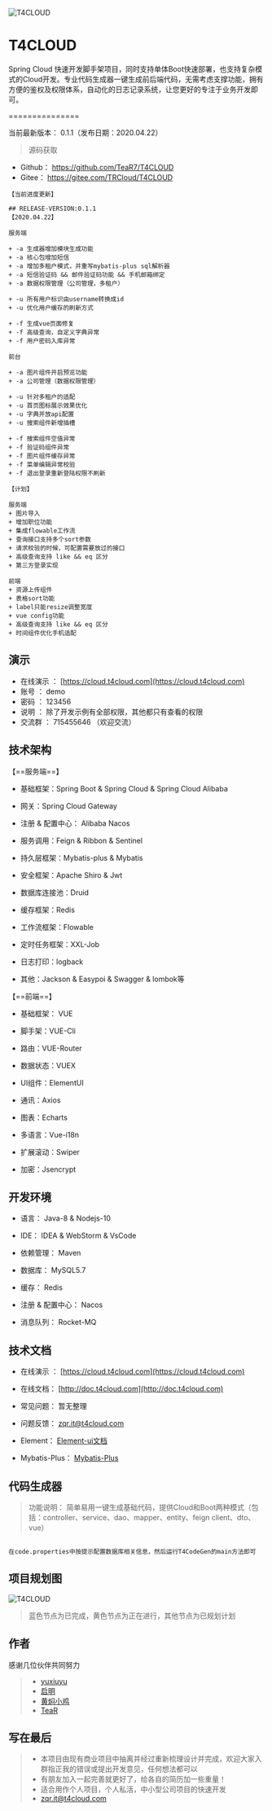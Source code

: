 ![T4CLOUD](https://git.t4cloud.com/img/favicon.png "T4CLOUD")


# T4CLOUD  

Spring Cloud 快速开发脚手架项目，同时支持单体Boot快速部署，也支持复杂模式的Cloud开发。专业代码生成器一键生成前后端代码，无需考虑支撑功能，拥有方便的鉴权及权限体系，自动化的日志记录系统，让您更好的专注于业务开发即可。

===============

当前最新版本： 0.1.1（发布日期：2020.04.22）

> 源码获取
 + Github：   https://github.com/TeaR7/T4CLOUD
 + Gitee：    https://gitee.com/TRCloud/T4CLOUD
 
```
【当前进度更新】

## RELEASE-VERSION:0.1.1
【2020.04.22】

服务端

+ -a 生成器增加模块生成功能
+ -a 核心包增加短信
+ -a 增加多租户模式，并重写mybatis-plus sql解析器
+ -a 短信验证码 && 邮件验证码功能 && 手机邮箱绑定
+ -a 数据权限管理（公司管理，多租户）

+ -u 所有用户标识由username转换成id
+ -u 优化用户缓存的刷新方式

+ -f 生成vue页面修复 
+ -f 高级查询，自定义字典异常
+ -f 用户密码入库异常

前台

+ -a 图片组件开启预览功能
+ -a 公司管理（数据权限管理）

+ -u 针对多租户的适配
+ -u 首页图标展示效果优化
+ -u 字典开放api配置
+ -u 搜索组件新增插槽

+ -f 搜索组件空值异常
+ -f 验证码组件异常
+ -f 图片组件缓存异常
+ -f 菜单编辑异常校验
+ -f 退出登录重新登陆权限不刷新

【计划】

服务端
+ 图片导入
+ 增加职位功能
+ 集成flowable工作流
+ 查询接口支持多个sort参数
+ 请求校验的时候，可配置需要放过的接口
+ 高级查询支持 like && eq 区分
+ 第三方登录实现

前端
+ 资源上传组件
+ 表格sort功能
+ label只能resize调整宽度
+ vue config功能
+ 高级查询支持 like && eq 区分
+ 时间组件优化手机适配

```

## 演示

- 在线演示 ：  [https://cloud.t4cloud.com](https://cloud.t4cloud.com)
- 账号 ：  demo
- 密码 ：  123456
- 说明 ：  除了开发示例有全部权限，其他都只有查看的权限
- 交流群 ：  715455646 （欢迎交流）

## 技术架构

【==服务端==】

- 基础框架：Spring Boot & Spring Cloud & Spring Cloud Alibaba

- 网关：Spring Cloud Gateway

- 注册 & 配置中心： Alibaba Nacos 

- 服务调用：Feign & Ribbon & Sentinel

- 持久层框架：Mybatis-plus & Mybatis

- 安全框架：Apache Shiro & Jwt

- 数据库连接池：Druid

- 缓存框架：Redis

- 工作流框架：Flowable

- 定时任务框架：XXL-Job

- 日志打印：logback

- 其他：Jackson & Easypoi & Swagger & lombok等

  

【==前端==】

- 基础框架： VUE

- 脚手架：VUE-Cli

- 路由：VUE-Router

- 数据状态：VUEX

- UI组件：ElementUI

- 通讯：Axios

- 图表：Echarts

- 多语言：Vue-i18n

- 扩展滚动：Swiper

- 加密：Jsencrypt


## 开发环境

- 语言： Java-8 & Nodejs-10

- IDE： IDEA & WebStorm & VsCode

- 依赖管理： Maven

- 数据库： MySQL5.7

- 缓存： Redis

- 注册 & 配置中心： Nacos

- 消息队列： Rocket-MQ


## 技术文档


- 在线演示 ：  [https://cloud.t4cloud.com](https://cloud.t4cloud.com)

- 在线文档：  [http://doc.t4cloud.com](http://doc.t4cloud.com)

- 常见问题：  暂无整理

- 问题反馈：   [zqr.it@t4cloud.com](zqr.it@t4cloud.com)

- Element：  [Element-ui文档](https://element.eleme.cn/#/zh-CN/component/installation)

- Mybatis-Plus：  [Mybatis-Plus](https://mp.baomidou.com/)

## 代码生成器

> 功能说明：   简单易用一键生成基础代码，提供Cloud和Boot两种模式（包括：controller、service、dao、mapper、entity、feign client、dto、vue）

```

在code.properties中按提示配置数据库相关信息，然后运行T4CodeGen的main方法即可

```

## 项目规划图

![T4CLOUD](https://ccnu-mooc.oss-cn-shanghai.aliyuncs.com/TeaR/T4CLOUD%E5%BE%AE%E6%9C%8D%E5%8A%A1%E8%84%9A%E6%89%8B%E6%9E%B6.png "T4CLOUD")

> 蓝色节点为已完成，黄色节点为正在进行，其他节点为已规划计划


## 作者

感谢几位伙伴共同努力

> + [yuxiuyu](mailto:18896591232@163.com)
> + [启明](mailto:lindagewu@foxmail.com)
> + [黄焖小鸡](mailto:18702114679@163.com)
> + [TeaR](mailto:zqr.it@t4cloud.com)

## 写在最后
> + 本项目由现有商业项目中抽离并经过重新梳理设计并完成，欢迎大家入群指正我的错误或提出开发意见，任何想法都可以
> + 有朋友加入一起完善就更好了，给各自的简历加一些重量！
> + 适合用作个人项目，个人私活，中小型公司项目的快速开发
> + [zqr.it@t4cloud.com](zqr.it@t4cloud.com)


